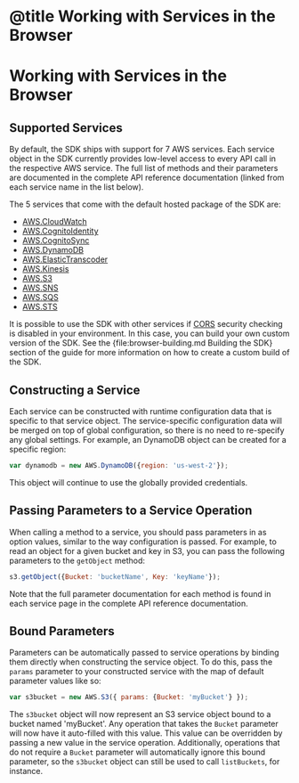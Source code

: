 # @title Working with Services in the Browser

# Working with Services in the Browser

## Supported Services

By default, the SDK ships with support for 7 AWS services. Each service object
in the SDK currently provides low-level access to every API call in the
respective AWS service. The full list of methods and their parameters are
documented in the complete API reference documentation (linked from each
service name in the list below).

The 5 services that come with the default hosted package of the SDK are:

* [AWS.CloudWatch](/AWSJavaScriptSDK/latest/frames.html#!AWS/CloudWatch.html)
* [AWS.CognitoIdentity](/AWSJavaScriptSDK/latest/frames.html#!AWS/CognitoIdentity.html)
* [AWS.CognitoSync](/AWSJavaScriptSDK/latest/frames.html#!AWS/CognitoSync.html)
* [AWS.DynamoDB](/AWSJavaScriptSDK/latest/frames.html#!AWS/DynamoDB.html)
* [AWS.ElasticTranscoder](/AWSJavaScriptSDK/latest/frames.html#!AWS/ElasticTranscoder.html)
* [AWS.Kinesis](/AWSJavaScriptSDK/latest/frames.html#!AWS/Kinesis.html)
* [AWS.S3](/AWSJavaScriptSDK/latest/frames.html#!AWS/S3.html)
* [AWS.SNS](/AWSJavaScriptSDK/latest/frames.html#!AWS/SNS.html)
* [AWS.SQS](/AWSJavaScriptSDK/latest/frames.html#!AWS/SQS.html)
* [AWS.STS](/AWSJavaScriptSDK/latest/frames.html#!AWS/STS.html)

<div class="clear"></div>

It is possible to use the SDK with other services if [CORS](http://www.w3.org/TR/cors/)
security checking is disabled in your environment. In this case, you can build
your own custom version of the SDK. See the {file:browser-building.md Building the SDK}
section of the guide for more information on how to create a custom build of
the SDK.

## Constructing a Service

Each service can be constructed with runtime configuration data that is
specific to that service object. The service-specific configuration data
will be merged on top of global configuration, so there is no need to
re-specify any global settings. For example, an DynamoDB object can be created
for a specific region:

```javascript
var dynamodb = new AWS.DynamoDB({region: 'us-west-2'});
```

This object will continue to use the globally provided credentials.

## Passing Parameters to a Service Operation

When calling a method to a service, you should pass parameters in as
option values, similar to the way configuration is passed.
For example, to read an object for a given bucket and key in S3, you
can pass the following parameters to the `getObject` method:

```javascript
s3.getObject({Bucket: 'bucketName', Key: 'keyName'});
```

Note that the full parameter documentation for each method is found
in each service page in the complete API reference documentation.

## Bound Parameters

Parameters can be automatically passed to service operations by binding them
directly when constructing the service object. To do this, pass the `params`
parameter to your constructed service with the map of default parameter
values like so:

```javascript
var s3bucket = new AWS.S3({ params: {Bucket: 'myBucket'} });
```

The `s3bucket` object will now represent an S3 service object bound to a bucket
named 'myBucket'. Any operation that takes the `Bucket` parameter will now
have it auto-filled with this value. This value can be overridden by passing
a new value in the service operation. Additionally, operations that do not
require a `Bucket` parameter will automatically ignore this bound parameter,
so the `s3bucket` object can still be used to call `listBuckets`, for instance.
